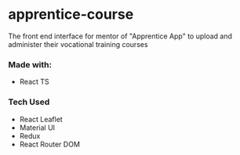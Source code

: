 # apprentice-course

The front end interface for mentor of "Apprentice App" to upload and administer their vocational training courses

### Made with:
- React TS

### Tech Used
- React Leaflet
- Material UI
- Redux
- React Router DOM
